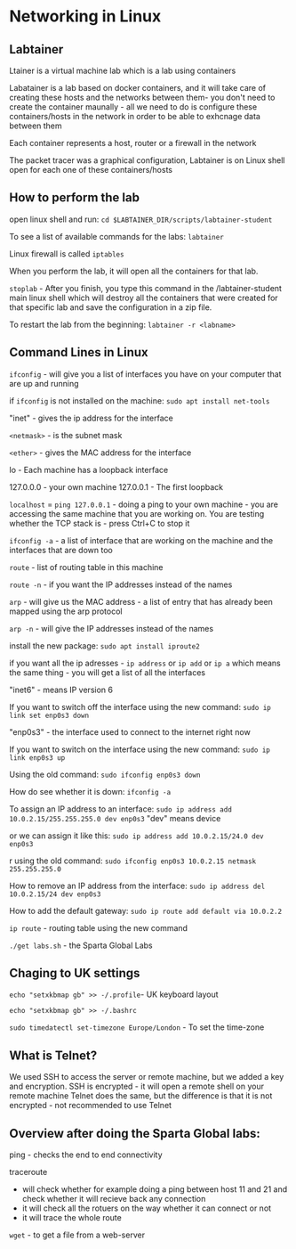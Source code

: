 # Networking in Linux 

## Labtainer
Ltainer is a virtual machine lab which is a lab using containers 

Labatainer is a lab based on docker containers, and it will take care of creating these hosts and the networks between them- you don't need to create the container maunally - all we need to do is configure these containers/hosts in the network in order to be able to exhcnage data between them 

Each container represents a host, router or a firewall in the network 

The packet tracer was a graphical configuration, Labtainer is on Linux shell open for each one of these containers/hosts


## How to perform the lab

open linux shell and run:
`cd $LABTAINER_DIR/scripts/labtainer-student`

To see a list of available commands for the labs:
`labtainer`

Linux firewall is called `iptables`

When you perform the lab, it will open all the containers for that lab.

`stoplab` - After you finish, you type this command in the /labtainer-student main linux shell which will destroy all the containers that were created for that specific lab and save the configuration in a zip file. 

To restart the lab from the beginning:
`labtainer -r <labname>`

## Command Lines in Linux 

`ifconfig` - will give you a list of interfaces you have on your computer that are up and running

if `ifconfig` is not installed on the machine:
`sudo apt install net-tools`

"inet" - gives the ip address for the interface

`<netmask>` - is the subnet mask

`<ether>` - gives the MAC address for the interface

lo - Each machine has a loopback interface

127.0.0.0 - your own machine
127.0.0.1 - The first loopback 

`localhost` = `ping 127.0.0.1` - doing a ping to your own machine - you are accessing the same machine that you are working on. You are testing whether the TCP stack is - press Ctrl+C to stop it 

`ifconfig -a` - a list of interface that are working on the machine and the interfaces that are down too 

`route` - list of routing table in this machine

`route -n` - if you want the IP addresses instead of the names 

`arp` - will give us the MAC address - a list of entry that has already been mapped using the arp protocol

`arp -n` - will give the IP addresses instead of the names

install the new package:
`sudo apt install iproute2`

if you want all the ip adresses - `ip address` or `ip add` or `ip a` which means the same thing - you will get a list of all the interfaces 

"inet6" - means IP version 6

If you want to switch off the interface using the new command:
`sudo ip link set enp0s3 down`

"enp0s3" - the interface used to connect to the internet right now

If you want to switch on the interface using the new command:
`sudo ip link enp0s3 up`

Using the old command:
`sudo ifconfig enp0s3 down`

How do see whether it is down:
`ifconfig -a`

To assign an IP address to an interface:
`sudo ip address add 10.0.2.15/255.255.255.0 dev enp0s3`
"dev" means device

or we can assign it like this:
`sudo ip address add 10.0.2.15/24.0 dev enp0s3`

r using the old command:
`sudo ifconfig enp0s3 10.0.2.15 netmask 255.255.255.0`

How to remove an IP address from the interface:
`sudo ip address del 10.0.2.15/24 dev enp0s3`

How to add the default gateway:
`sudo ip route add default via 10.0.2.2`

`ip route` - routing table using the new command 

`./get labs.sh` - the Sparta Global Labs 

## Chaging to UK settings 
`echo "setxkbmap gb" >> -/.profile`- UK keyboard layout

`echo "setxkbmap gb" >> -/.bashrc` 

`sudo timedatectl set-timezone Europe/London` - To set the time-zone

## What is Telnet?
We used SSH to access the server or remote machine, but we added a key and encryption.
SSH is encrypted - it will open a remote shell on your remote machine 
Telnet does the same, but the difference is that it is not encrypted - not recommended to use Telnet

## Overview after doing the Sparta Global labs:

ping - checks the end to end connectivity 

traceroute 
- will check whether for example doing a ping between host 11 and 21 and check whether it will recieve back any connection 
- it will check all the rotuers on the way whether it can connect or not
- it will trace the whole route 

`wget` - to get a file from a web-server


